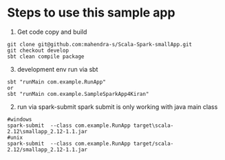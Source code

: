 
# Steps to use this sample app

1. Get code copy and build  
```
git clone git@github.com:mahendra-s/Scala-Spark-smallApp.git
git checkout develop
sbt clean compile package
```
3. development env run via sbt
```
sbt "runMain com.example.RunApp" 
or 
sbt "runMain com.example.SampleSparkApp4Kiran" 
```
2. run via spark-submit 
spark submit is only working with java main class
```
#windows
spark-submit  --class com.example.RunApp target\scala-2.12\smallapp_2.12-1.1.jar
#unix
spark-submit  --class com.example.RunApp target/scala-2.12/smallapp_2.12-1.1.jar 
```
